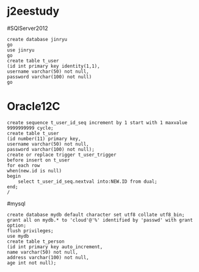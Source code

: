 # j2eestudy

#SQlServer2012

	create database jinryu
	go
	use jinryu
	go
	create table t_user 
	(id int primary key identity(1,1), 
	username varchar(50) not null, 
	password varchar(100) not null)
	go

# Oracle12C

	create sequence t_user_id_seq increment by 1 start with 1 maxvalue 9999999999 cycle;
	create table t_user 
	(id number(11) primary key, 
	username varchar(50) not null, 
	password varchar(100) not null);
	create or replace trigger t_user_trigger 
	before insert on t_user
	for each row
	when(new.id is null)
	begin
	    select t_user_id_seq.nextval into:NEW.ID from dual;
	end;
	/

#mysql

	create database mydb default character set utf8 collate utf8_bin;
	grant all on mydb.* to 'cloud'@'%' identified by 'passwd' with grant option;
	flush privileges;
	use mydb
	create table t_person 
	(id int primary key auto_increment, 
	name varchar(50) not null, 
	address varchar(100) not null,
	age int not null);

